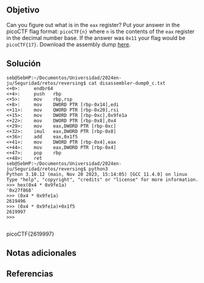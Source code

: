 ## Objetivo
Can you figure out what is in the `eax` register? Put your answer in the picoCTF flag format: `picoCTF{n}` where `n` is the contents of the `eax` register in the decimal number base. If the answer was `0x11` your flag would be `picoCTF{17}`. Download the assembly dump [here](https://artifacts.picoctf.net/c/530/disassembler-dump0_c.txt).
## Solución

```
seb@SebHP:~/Documentos/Universidad/2024en-ju/Seguridad/retos/reversing$ cat disassembler-dump0_c.txt 
<+0>:     endbr64 
<+4>:     push   rbp
<+5>:     mov    rbp,rsp
<+8>:     mov    DWORD PTR [rbp-0x14],edi
<+11>:    mov    QWORD PTR [rbp-0x20],rsi
<+15>:    mov    DWORD PTR [rbp-0xc],0x9fe1a
<+22>:    mov    DWORD PTR [rbp-0x8],0x4
<+29>:    mov    eax,DWORD PTR [rbp-0xc]
<+32>:    imul   eax,DWORD PTR [rbp-0x8]
<+36>:    add    eax,0x1f5
<+41>:    mov    DWORD PTR [rbp-0x4],eax
<+44>:    mov    eax,DWORD PTR [rbp-0x4]
<+47>:    pop    rbp
<+48>:    ret
seb@SebHP:~/Documentos/Universidad/2024en-ju/Seguridad/retos/reversing$ python3 
Python 3.10.12 (main, Nov 20 2023, 15:14:05) [GCC 11.4.0] on linux
Type "help", "copyright", "credits" or "license" for more information.
>>> hex(0x4 * 0x9fe1a)
'0x27f868'
>>> (0x4 * 0x9fe1a)
2619496
>>> (0x4 * 0x9fe1a)+0x1f5
2619997
>>> 


```

picoCTF{2619997}
## Notas adicionales
## Referencias